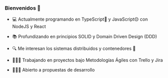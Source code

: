 ### Bienvenidos 👋

<!--
**lvch0/lvch0** is a ✨ _special_ ✨ repository because its `README.md` (this file) appears on your GitHub profile.

Here are some ideas to get you started:


-->
- 💻 Actualmente programando en TypeScript🔵 y JavaScript🟡 con NodeJS y React
  
- 📚 Profundizando en principios SOLID y Domain Driven Design (DDD)
  
- 🔍 Me interesan los sistemas distribuidos y contenedores 🐳

- 👷🏻‍♂️ Trabajando en proyectos bajo Metodologías Ágiles con Trello y Jira
  
- 👨🏻‍💻 Abierto a propuestas de desarrollo
